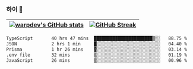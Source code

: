 
### 하이 👋
[![warpdev's GitHub stats](https://github-readme-stats.vercel.app/api?username=warpdev&show_icons=true&theme=vue-dark)](#) |[![GitHub Streak](https://github-readme-streak-stats.herokuapp.com/?user=warpdev&theme=dark)](#)
--- | --- |
<!--START_SECTION:waka-->

```txt
TypeScript       40 hrs 47 mins  ██████████████████████▒░░   88.75 %
JSON             2 hrs 1 min     █░░░░░░░░░░░░░░░░░░░░░░░░   04.40 %
Prisma           1 hr 26 mins    ▓░░░░░░░░░░░░░░░░░░░░░░░░   03.14 %
.env file        32 mins         ▒░░░░░░░░░░░░░░░░░░░░░░░░   01.19 %
JavaScript       26 mins         ▒░░░░░░░░░░░░░░░░░░░░░░░░   00.96 %
```

<!--END_SECTION:waka-->

<!--
**warpdev/warpdev** is a ✨ _special_ ✨ repository because its `README.md` (this file) appears on your GitHub profile.

Here are some ideas to get you started:

- 🔭 I’m currently working on ...
- 🌱 I’m currently learning ...
- 👯 I’m looking to collaborate on ...
- 🤔 I’m looking for help with ...
- 💬 Ask me about ...
- 📫 How to reach me: ...
- 😄 Pronouns: ...
- ⚡ Fun fact: ...
-->
